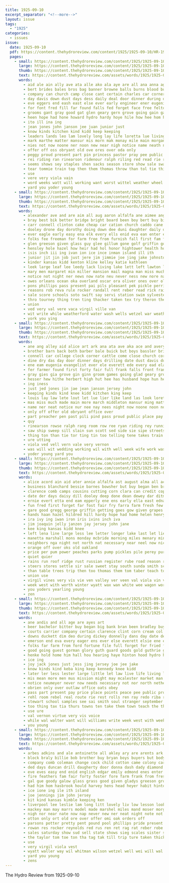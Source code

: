 ```yaml
---
title: 1925-09-10
excerpt_separator: "<!--more-->"
layout: issue
tags:
  - "1925"
categories:
  - issues
issue:
  date: 1925-09-10
  pdf: https://content.thehydroreview.com/content/1925/1925-09-10/HR-1925-09-10.pdf
  pages:
    - small: https://content.thehydroreview.com/content/1925/1925-09-10/small/HR-1925-09-10-01.jpg
      large: https://content.thehydroreview.com/content/1925/1925-09-10/large/HR-1925-09-10-01.jpg
      thumb: https://content.thehydroreview.com/content/1925/1925-09-10/thumbnails/HR-1925-09-10-01.jpg
      text: https://content.thehydroreview.com/assets/words/1925/1925-09-10/HR-1925-09-10-01.txt
      words:
        - aid ale ain ally ave ata alle ako ala aye are all ana anna ago and
        - bert brides bales bros bag banner browne balls burns blood business been bill bennie bob barber barn bollinger bride best baptist back brought bax bar both bran bishop boys but bring bale brother brake better ball born bet big burn bie board boy bassler brow bible bane blew
        - company can church camp close cant certain charles car corner colony credit come combs custer came cox christ citizen chief college courage crane chas cordial city copeland cotton camping colle course churches carry coach
        - day davis down dust days dess daily deal door dinner during dry date darko drilling
        - eve eggers end eash east else ever early engineer ener eugenia every everett evangelist embers ene evelyn ego
        - for font fred fill far found falls fed forget face free felton fellow faut front farmer foot friends fine fort few fear frank fleece frida full fon fig from fane fair friend fix fone first finder forty
        - grooms gant gray good gat glen geary gern grove going gain games gin glad golf groom gun gilchrist
        - heen hope had hone howard hydro hardy hoye hile how hee hom him house her held high hert hume husky heyer hurt hinton hensley home hesser hot hey husband has herbert head
        - ito ill ina ing
        - jean jones john janson jee juan junior just
        - know kinds kitchen kind kidd keep keeping
        - leaders lands leo lam lovely long lay life loretta lue living lucky louis lout last lillie left line little look lake like luella law latter lis
        - mark marthe matter mansur mis morn mak monay mile main morgan med mort mcconnell mon more morning men manly monday mayor medal murat miss munn much march members many most man middleton made may mat mattar
        - nies not now noone ner noon new near nigh notice name neath night non neighbors
        - offer off oss obryant old ove ores over oda only
        - peggy proud present part pin princess pastor pray pee public paper pound preacher phi pass perry past piece place poor plenty powder pew people picking
        - rei riding ran rinearson ridenour ralph riling red read rie rexroat rues rube rex room rain rey russell rus
        - seems shows sey staples shen sacks season store show sale sway spate smith shall shown subject states saw sill schools south sprang september seen son streets short standard spring sal sake stock sherman street sia suits still school sik set such student state struck surpris saturday senior summer southern speak scales sunday sheriff sept som see side slain seven study scott six she sallie said
        - tear tommie train top then them thomas throw than tol tie thing telling tae town teach tal teacher the tor tay toby tody tell team tee tome tha take thein taylor texas thou too
        - use
        - vere very viola vain
        - word weeks watt will working want worst wittel weather wheel while week worthy work why windows well with wife wit won wood wasson was weatherford wish waste
        - yard you yoder young
    - small: https://content.thehydroreview.com/content/1925/1925-09-10/small/HR-1925-09-10-02.jpg
      large: https://content.thehydroreview.com/content/1925/1925-09-10/large/HR-1925-09-10-02.jpg
      thumb: https://content.thehydroreview.com/content/1925/1925-09-10/thumbnails/HR-1925-09-10-02.jpg
      text: https://content.thehydroreview.com/assets/words/1925/1925-09-10/HR-1925-09-10-02.txt
      words:
        - alexander ave and are aim all aug aaron alfalfa ane aimee angeles ani able agra
        - bray best bik better bridge bright board been boy bert buy big baek birth blaz began block barbara bear brown beach bunch brought bring box ben burgman book bump bros but buff bob business back bassler black baby brother bal byrne boyd braly bill brothers breath beech
        - carr connell clinton cake cheap car cation church caddo cane coop came carl can cause call cold colorado child chas countryman cool county college claflin content cantrell collier cor counts cham collins coats city corning cody cooper constant course class cromwell choo corner carry coy
        - dooley drone day dorothy doing down dee duni daughter daily dus during dim dadi dresser din drill dunn degree
        - ever eagle early easy ena elk every ells enid eva ean enter emma edgar ear evelyn elmer end enos
        - folks fee freeman for farm free from furnish fall first fam friday few finder friends fron fred felton fair
        - glen greeson given glass guy glee gillum gone golf griffin goe grant goodwin good gray guest gram grace glad glidewell games golden goods grade gain grain gare
        - hensley hole hazel how heir had hol honor hightower health home heart high hobart hile hine hafer herndon hopes herbert hild henke hollis harvey hydro hinton hina hart house hot held her has half him harty holding happy
        - isis inch iii ing ivan ion ice ince inman island ill ith
        - junior jit jin job just jere jim jimmie joe jing jake johnston john july
        - kinder kansas kidd kenton kline kelley katie kathleen
        - leek large leaf lee leedy lack living lake lett left lawton longer last light lah little los laughter leather lacks larger land lay later learned lena latter
        - mary men margaret min miller mansion mail magna man miss much mention menno milk moore meadows melon mccormick meyer marten morgan money mullins members may manner made morning more mares mullin monday
        - notice not night ner news now nate neu never ness new nore nace note nay nell norman
        - owes orleans ocean oka overland oscar ora oliver ones over old ove oak
        - pons phillips pass present pai pils pleasant pek pickle perrin pat parent pen pos puckett power pierce people prairie pound price public pack padgett palace phat place plan port poage pot plenty prewitt per pepe pal pere part plant
        - reasons rob reva rule rocker randall rent reber read rick rain roy rinearson reed round rowan ralph rest rathburn ready records ree reno rorabaugh rock row ramming rand rover ret range rene rosser rube ream reader reta rough
        - sale score schools soto swift say servi station swim sylvester south secker stover scott she small sudan stand sha said still september summer settler shanty soon smith span special see shaw stella space seven sund sit second sun such son standard sales stange seat santa sister sept saturday store sunday six service stock school stands sell
        - thro tourney thing tren ting thacker taken tex try theron them the trom talk tom take taylor ton table tall teach takes treat trip tee than times temple town towns tah teacher then ted tingling tree texas tous
        - union
        - ved very val vere vaca virgil ville van
        - wit write while weatherford water wash wells wetzel war weather worthy went want with wish woods wayne walt week wilbur warkentin wright work will wade was well weeks winter white west worth wee
        - york you ying
    - small: https://content.thehydroreview.com/content/1925/1925-09-10/small/HR-1925-09-10-03.jpg
      large: https://content.thehydroreview.com/content/1925/1925-09-10/large/HR-1925-09-10-03.jpg
      thumb: https://content.thehydroreview.com/content/1925/1925-09-10/thumbnails/HR-1925-09-10-03.jpg
      text: https://content.thehydroreview.com/assets/words/1925/1925-09-10/HR-1925-09-10-03.txt
      words:
        - ane ang alley aid alice art ark ana ata ave aka ace and avery abad are ald all adkins
        - brother barn back both barber bale buick but boys bassler brides bales batt browne big boy bins baptist been bishop bord ball buns bring bennie blew bile board bills bryant bros banner better brought blood best brake bill beech bob business bible balls ber burn begun bandy
        - connell car college clock corner cattle come close church cordial citizen certain cher churches course city cart camping chas cam company copeland camp combs courage cotton crane cee cas cody charles class can corners chief custer christ carry colony came
        - dine dry das day door dinner days drilling date dust davis during dess dene
        - ene eam eugenia evangelist ever ele everett ede every ead ela else ear engineer emma end even evelyn ell eles
        - fer farmer found first forty fair full frank falls front fran free fred font for fine fort friends friday fear fill finder forget fare fleece few foot face felton from fellow fix
        - gray gies gia grove gin ginn groom games going glad geary grooms good golf gun gilchrist
        - hesser hew hithe herbert high hut hee has husband hope hun hed hie home hal hone heen hanly hydro had hinton howard hay hou hume hop hoger how hom him head hensley house hea han her hot hurt held
        - ing iness
        - just jed jones jin jae jean janson jersey john
        - keeping kinds kind knee kidd kitchen king keep
        - louis lay law lete lout let lue lier like land las look loretta lovely learn lands left last long latter limes light lis luella leo living lam leash little lucky leh leaders lige line loose
        - mas miss much made main more march middleton mansur ming mattar mons manly medal mile mark mansi mak men mar man mon morning mayor many may mow mcgrew monday morn mew members med moh mann most must
        - name ner neat notice nur nee nay nees night now noone noon not new near
        - only off offer old obryant office over
        - part preacher pen past pili pind pass proud public place pay press per paper princess people paul perry present pene president pore pound powder pla poe poor poet picking
        - quy
        - rinearson rowse ralph rang room row ree ryan riding rey running russell rome rexroat rio rot rain roy revard ran read rock rake ridenour rex rus
        - saw ship sweep sill slain sun scott sed side sie sipe streets saturday swims still subject sunday study show staples school sports schools see second south season son stock sins said struck sin student standard seal senior such stites short shorty sap southern summer schaal serie street sith ser seen set store seven som sway sept sare september sale sherman she shall spring six state sallie sermon speak soda shown shows
        - thing ton than tie tor ting tin too telling tene takes train team taylor tost teacher tes ties them tae ten teat top throw tod tol take tee tollinger ted then the town thomas texas
        - ure utting
        - viola ved vell vern vale very vernon
        - was will wit wedding working wil with well week wife work waste wheel worthy won why weatherford went wasson want whit worst weather wees word while west weeks wish
        - yoder young yard you
    - small: https://content.thehydroreview.com/content/1925/1925-09-10/small/HR-1925-09-10-04.jpg
      large: https://content.thehydroreview.com/content/1925/1925-09-10/large/HR-1925-09-10-04.jpg
      thumb: https://content.thehydroreview.com/content/1925/1925-09-10/thumbnails/HR-1925-09-10-04.jpg
      text: https://content.thehydroreview.com/assets/words/1925/1925-09-10/HR-1925-09-10-04.txt
      words:
        - alice acord ain aid ater annie alfalfa ast august alma all acres are arthur alton and apple
        - business blanchard bessie barnes bowsher but buy began ben broom boschert blanche box breath big bryan barrett beck blum best bell bay bernie brides burgman berlin been better bradley
        - clarence comb camps cousins cutting corn clara can credit cope clinton cash county creek course came carpenter crank christina carson come carly casady city champion colt clerk cody cattle car carver caddo cotton call cottonwood
        - date der days daisy dill dooley deep done dean dewey dar ditmore duncan dinner dad day demott doing daughter ded downey deal deed dillow del
        - ernie evert etta end eam epperly ene ens early ella east edna everet eakins eva
        - fun fred first forget far fost fair fry farra farm fresh few for friday friends fonte fly fine fruit foreman from frida field falfa frank
        - gare good gregg george griffin getting goes gow given grapes guest gate gett gray german geese grinder gal grace gone golden groves gentle
        - hands haan hazel hildred hill hardy hope had home helen henry hot hilland hinton her herman hard homa herbert honey has homes hydro heen half hare houston head horse
        - ira ivy ing iwan iron iris ivins inch iva
        - jim joaquin jelly janzen jay jersey john jane
        - kee king kansas kidd knee
        - left lena line large less lee letter longer lake last let lier look little lorene
        - manetta marshall mons monday mcbride morning miles menary mins martin mae mules main mention much murray mare most miss mountain maywood made many mary mill macklin milk mule may madeline mond more mcnary martha mckee miller
        - neighbors nga night not north nat necessary near neel now nick note noon nie
        - orange off over oks old oakland
        - price per pum power peaches parks pump pickles pile perey pure part pick pleasant picking place packard porter pauls pueblo powder pound pers pounds public paper pleas paul phillips people
        - quiet quier
        - rains run roof ridge rust russian register rube road reason red roman ready ray rie robert rate rome reel
        - steers stores settle sir sale sweet stay south sunda smith school star seen spell sona simmons ster san sun son sins sodders sister stream stretch still sugar scales send selling street special service sim sept seales sacks sand sunday september station scott saturday she side stang sell sit simpson store shawnee stepp sylvester starts stock scarth spore supper seed small
        - than table trees trip then too thomas them tom taber teach town texas take the tie trull try tor taylor tobert thi triplett
        - union use
        - virgil vines very vis vie ven valley ver veen val viola vin vern
        - week west with worth winter wyatt wax wan white wee wagon work wedding wife went wire way wash wert wind water wilson well will wells was weatherford weight
        - you yoders yearling young
        - zen
    - small: https://content.thehydroreview.com/content/1925/1925-09-10/small/HR-1925-09-10-05.jpg
      large: https://content.thehydroreview.com/content/1925/1925-09-10/large/HR-1925-09-10-05.jpg
      thumb: https://content.thehydroreview.com/content/1925/1925-09-10/thumbnails/HR-1925-09-10-05.jpg
      text: https://content.thehydroreview.com/assets/words/1925/1925-09-10/HR-1925-09-10-05.txt
      words:
        - ane andis and all age are ayes art
        - beer bachelor bitter buy began big bank bran been bradley buyers best better boy bob bright blondell baas bell boys but brands bout blind
        - courts carrier company certain clarence clint corn cream col can city child chafe cross cheney come cash college cake comes cry clinton
        - downs duckett dim deo during dickey donnelly dans day date dempsey does dishon death daughter dinner days doing
        - emerson end eva every eager ens ever else everett elsie ene edith ean eugene
        - folks far farm from ford fortune file full forget for fried fair first fae fall fer fay free fight friday
        - good going guest gorman glory guth guard goods gold guthrie given
        - henke hold home him hall hou hearing haye hinton hood hydro happy high house health henson harley hoke has hatfield hoxie homa her honesty how honorable harsh halls hot
        - ice ing
        - joy jack jones just jess jing jersey joe jee jake
        - know kinds kind keba king keep kennedy knee kidd
        - later ler less lester large little let law live life living land laura look lace lose lucile last long lower late love loving left lint
        - mis mean more men mus mission might may mcalester market man monday miss much most mar mill money
        - notice neumeyer never now needs necessary not nor north netherton noah
        - obrien only over outlaw office oats obey
        - pass part present pay price place points peace pee public promise persons pleasant poage princess path plenty plante parker people perry
        - rehl room rebel real route rie rest rolls ren ray redo riba ruhl russell road
        - stewart school samples see sai smith soul stranger september star sunday store scott severe sorrow saturday schools save suits scales sih sale still stock seed sake said sacks suit sie supper sand son sales sell silver sic stockton sweet saw sharon style susie selling state self sept square schmidt
        - too thing tax tia thurs towns ten take them town teach the thi thyng teer tour tale than tek tailor toledo tate
        - use ure
        - val vernon virtue very vis voice
        - while wal walter want will williams write week west with weeks wide welcome word world weather wear wally wise ways way was well white
        - you young
    - small: https://content.thehydroreview.com/content/1925/1925-09-10/small/HR-1925-09-10-06.jpg
      large: https://content.thehydroreview.com/content/1925/1925-09-10/large/HR-1925-09-10-06.jpg
      thumb: https://content.thehydroreview.com/content/1925/1925-09-10/thumbnails/HR-1925-09-10-06.jpg
      text: https://content.thehydroreview.com/assets/words/1925/1925-09-10/HR-1925-09-10-06.txt
      words:
        - arbes adkins and ale antoinette all akley ary are arents ark alley aug acres apt atwell ain arnold
        - block braly billie bob brother buy bryan boys buyers but body blakley baby bogs boy ball big box back bank book ber bill bun bull breed been bunch bring born
        - company comb coleman change cock child cotton came colony car credit colorado crisp come clerk clinton collier city cashier comp college cordell crane cheap coon can carl chamber cole cor
        - ded days duncan drill daugherty door donna dash dady diamond dallas dressing dart date dave due dillow day
        - eve eves easy end enid english edgar emily edmond enes enter
        - fire feathers fam fair forty foster fore farm frank from fresh felton farms fall first for friday files fine filling front found far few ford forget
        - gal gue goody galow glass grass good given gladys greeson ground gates guy green gibbs grant gin griffin gilstrap
        - had him hom hasbrook hould harvey hens head heyer habit hinton has herbert handle hoh house her home hee hollis holter hole hydro homer higgenbotham hones hattie
        - ice ione ing ile ith island
        - joe jennings jim john jersey
        - kit kind kansas kimble keeping ken
        - liverpool lee leslie lam long litt lovely liv low lesson look lage lone leven left lout light longer lucille lamp lush line loss last little lov lax lad leo lack
        - mackey man may marrs model made marshel miles mand moser morgan miss mares monday mary milk milestone mor meta matter miller miron morning most many
        - nigh nor near nate now nap never new ner neat night note not neil november
        - otton only ort old ore over offer omi oak orders off
        - parsons potter pretty pent pound pool phillips pride present pure public par pers per place pump perfect polish part paper pate prise pueblo pea
        - rowan res rocker reynolds red rus ren ret rag rat reber robe room rhode rolla rise real running rent ron round road
        - sales saturday show sud sell state shows sieg scales sister station special school stover sey she second sunday single sept span see stead snow shaw sale shape summer sacks streets stecker scott stockton south season stock six salary say sweet son store sit soon summ
        - the taylor tom toe ton tha tag tak till trip ture taken thick than top them tes tour thelma teacher thomas turn texas town tin take toa teach
        - use
        - very virgil viola vest
        - wyatt waller way wil whitman wilson wetzel well wei will wal walter wood wish wellington week williams wife went want wayne west work working with winter wiper walters word western willard wolf weatherford was
        - yard you young
        - zens
---
```


The Hydro Review from 1925-09-10

<!--more-->


